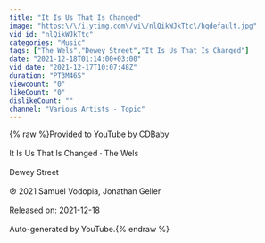 ```yaml
---
title: "It Is Us That Is Changed"
image: "https:\/\/i.ytimg.com\/vi\/nlQikWJkTtc\/hqdefault.jpg"
vid_id: "nlQikWJkTtc"
categories: "Music"
tags: ["The Wels","Dewey Street","It Is Us That Is Changed"]
date: "2021-12-18T01:14:00+03:00"
vid_date: "2021-12-17T10:07:48Z"
duration: "PT3M46S"
viewcount: "0"
likeCount: "0"
dislikeCount: ""
channel: "Various Artists - Topic"
---
```

{% raw %}Provided to YouTube by CDBaby<br /><br />It Is Us That Is Changed · The Wels<br /><br />Dewey Street<br /><br />℗ 2021 Samuel Vodopia, Jonathan Geller<br /><br />Released on: 2021-12-18<br /><br />Auto-generated by YouTube.{% endraw %}
